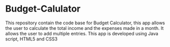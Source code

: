 # Budget-Calulator
This repository contain the code base for Budget Calculator, this app allows the user to calculate the total income and the expenses made in a month. It allows the user to add multiple entries. This app is developed using Java script, HTML5 and CSS3
